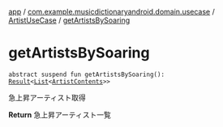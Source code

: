[app](../../index.md) / [com.example.musicdictionaryandroid.domain.usecase](../index.md) / [ArtistUseCase](index.md) / [getArtistsBySoaring](./get-artists-by-soaring.md)

# getArtistsBySoaring

`abstract suspend fun getArtistsBySoaring(): `[`Result`](../../com.example.musicdictionaryandroid.domain.model.value/-result/index.md)`<`[`List`](https://kotlinlang.org/api/latest/jvm/stdlib/kotlin.collections/-list/index.html)`<`[`ArtistContents`](../../com.example.musicdictionaryandroid.domain.model.entity/-artist-contents/index.md)`>>`

急上昇アーティスト取得

**Return**
急上昇アーティスト一覧

